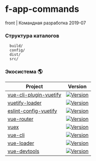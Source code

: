 # f-app-commands
front | Командная разработка 2019-07

### Структура каталогов

      build/             
      config/            
      dist/             
      src/               

### Экосистема  🌎

   <table>
      <thead>
      <tr>
        <th>Project</th>
        <th>Version</th>
      </tr>
      </thead>
      <tbody>
      <tr>
        <td>
          <a href="https://github.com/vuetifyjs/vue-cli-plugin-vuetify">vue-cli-plugin-vuetify</a>
        </td>
        <td>
          <a href="https://www.npmjs.com/package/vue-cli-plugin-vuetify">
            <img src="https://img.shields.io/npm/v/vue-cli-plugin-vuetify.svg" alt="Version">
          </a>
        </td>
      </tr>
      <tr>
        <td>
          <a href="https://github.com/vuetifyjs/vuetify-loader">vuetify-loader</a>
        </td>
        <td>
          <a href="https://www.npmjs.com/package/vuetify-loader">
            <img src="https://img.shields.io/npm/v/vuetify-loader.svg" alt="Version">
          </a>
        </td>
      </tr>
      <tr>
        <td>
          <a href="https://github.com/vuetifyjs/eslint-config-vuetify">eslint-config-vuetify</a>
        </td>
        <td>
          <a href="https://www.npmjs.com/package/eslint-config-vuetify">
            <img src="https://img.shields.io/npm/v/eslint-config-vuetify.svg" alt="Version">
          </a>
        </td>
      </tr>
      <tr>
        <td>
          <a href="https://github.com/vuejs/vue-router">vue-router</a>
        </td>
        <td>
          <a href="https://github.com/vuejs/vue-router">
            <img src="https://img.shields.io/npm/v/vue-router.svg" alt="Version">
          </a>
        </td>
      </tr>
      <tr>
        <td>
          <a href="https://github.com/vuejs/vue-router">vuex</a>
        </td>
        <td>
          <a href="https://github.com/vuejs/vue-router">
            <img src="https://img.shields.io/npm/v/vuex.svg" alt="Version">
          </a>
        </td>
      </tr>
      <tr>
        <td>
          <a href="https://github.com/vuejs/vue-cli">vue-cli</a>
        </td>
        <td>
          <a href="https://github.com/vuejs/vue-cli">
            <img src="https://img.shields.io/npm/v/@vue/cli.svg" alt="Version">
          </a>
        </td>
      </tr>
      <tr>
        <td>
          <a href="https://github.com/vuejs/vue-loader">vue-loader</a>
        </td>
        <td>
          <a href="https://github.com/vuejs/vue-loader">
            <img src="https://img.shields.io/npm/v/vue-loader.svg" alt="Version">
          </a>
        </td>
      </tr>
      <tr>
        <td>
          <a href="https://github.com/vuejs/vue-devtools">vue-devtools</a>
        </td>
        <td>
          <a href="https://github.com/vuejs/vue-devtoolsx">
            <img src="https://img.shields.io/chrome-web-store/v/nhdogjmejiglipccpnnnanhbledajbpd.svg" alt="Version">
          </a>
        </td>
      </tr>
      </tbody>
    </table>
